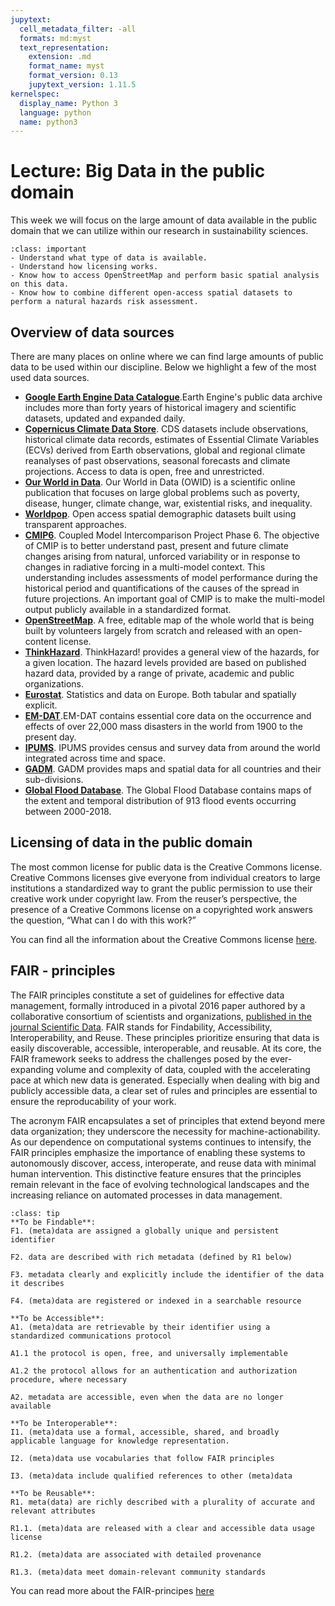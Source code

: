 ```yaml
---
jupytext:
  cell_metadata_filter: -all
  formats: md:myst
  text_representation:
    extension: .md
    format_name: myst
    format_version: 0.13
    jupytext_version: 1.11.5
kernelspec:
  display_name: Python 3
  language: python
  name: python3
---
```


# Lecture: Big Data in the public domain

This week we will focus on the large amount of data available in the public domain that we can utilize within our research in sustainability sciences.

`````{admonition} Learning objectives week 5
:class: important
- Understand what type of data is available.
- Understand how licensing works.
- Know how to access OpenStreetMap and perform basic spatial analysis on this data.
- Know how to combine different open-access spatial datasets to perform a natural hazards risk assessment. 
`````

## Overview of data sources
There are many places on online where we can find large amounts of public data to be used within our discipline. Below we highlight a few of the most used data sources.

- [**Google Earth Engine Data Catalogue**](https://developers.google.com/earth-engine/datasets).Earth Engine's public data archive includes more than forty years of historical imagery and scientific datasets, updated and expanded daily. 
- [**Copernicus Climate Data Store**](https://cds.climate.copernicus.eu/#!/home). CDS datasets include observations, historical climate data records, estimates of Essential Climate Variables (ECVs) derived from Earth observations, global and regional climate reanalyses of past observations, seasonal forecasts and climate projections. Access to data is open, free and unrestricted.
- [**Our World in Data**](https://ourworldindata.org/). Our World in Data (OWID) is a scientific online publication that focuses on large global problems such as poverty, disease, hunger, climate change, war, existential risks, and inequality.
- [**Worldpop**](https://www.worldpop.org/). Open access spatial demographic datasets built using transparent approaches.
- [**CMIP6**](https://www.wcrp-climate.org/about-wcrp/wcrp-overview). Coupled Model Intercomparison Project Phase 6. The objective of CMIP is to better understand past, present and future climate changes arising from natural, unforced variability or in response to changes in radiative forcing in a multi-model context. This understanding includes assessments of model performance during the historical period and quantifications of the causes of the spread in future projections. An important goal of CMIP is to make the multi-model output publicly available in a standardized format.
- [**OpenStreetMap**](https://www.openstreetmap.org/). A  free, editable map of the whole world that is being built by volunteers largely from scratch and released with an open-content license.
- [**ThinkHazard**](https://thinkhazard.org/en/). ThinkHazard! provides a general view of the hazards, for a given location. The hazard levels provided are based on published hazard data, provided by a range of private, academic and public organizations.
- [**Eurostat**](https://ec.europa.eu/eurostat). Statistics and data on Europe. Both tabular and spatially explicit.
- [**EM-DAT**](https://www.emdat.be/).EM-DAT contains essential core data on the occurrence and effects of over 22,000 mass disasters in the world from 1900 to the present day. 
- [**IPUMS**](https://www.ipums.org/). IPUMS provides census and survey data from around the world integrated across time and space.
- [**GADM**](https://gadm.org/). GADM provides maps and spatial data for all countries and their sub-divisions. 
- [**Global Flood Database**](https://global-flood-database.cloudtostreet.ai/). The Global Flood Database contains maps of the extent and temporal distribution of 913 flood events occurring between 2000-2018.

## Licensing of data in the public domain
The most common license for public data is the Creative Commons license. Creative Commons licenses give everyone from individual creators to large institutions a standardized way to grant the public permission to use their creative work under copyright law. From the reuser’s perspective, the presence of a Creative Commons license on a copyrighted work answers the question, “What can I do with this work?” 

You can find all the information about the Creative Commons license [here](https://creativecommons.org/about/cclicenses/).

## FAIR - principles
The FAIR principles constitute a set of guidelines for effective data management, formally introduced in a pivotal 2016 paper authored by a collaborative consortium of scientists and organizations, [published in the journal Scientific Data](https://www.nature.com/articles/sdata201618). FAIR stands for  Findability, Accessibility, Interoperability, and Reuse. These principles prioritize ensuring that data is easily discoverable, accessible, interoperable, and reusable. At its core, the FAIR framework seeks to address the challenges posed by the ever-expanding volume and complexity of data, coupled with the accelerating pace at which new data is generated. Especially when dealing with big and publicly accessible data, a clear set of rules and principles are essential to ensure the reproducability of your work.  

The acronym FAIR encapsulates a set of principles that extend beyond mere data organization; they underscore the necessity for machine-actionability. As our dependence on computational systems continues to intensify, the FAIR principles emphasize the importance of enabling these systems to autonomously discover, access, interoperate, and reuse data with minimal human intervention. This distinctive feature ensures that the principles remain relevant in the face of evolving technological landscapes and the increasing reliance on automated processes in data management.

`````{admonition} The FAIR-principles
:class: tip
**To be Findable**:
F1. (meta)data are assigned a globally unique and persistent identifier

F2. data are described with rich metadata (defined by R1 below)

F3. metadata clearly and explicitly include the identifier of the data it describes

F4. (meta)data are registered or indexed in a searchable resource

**To be Accessible**:
A1. (meta)data are retrievable by their identifier using a standardized communications protocol

A1.1 the protocol is open, free, and universally implementable

A1.2 the protocol allows for an authentication and authorization procedure, where necessary

A2. metadata are accessible, even when the data are no longer available

**To be Interoperable**:
I1. (meta)data use a formal, accessible, shared, and broadly applicable language for knowledge representation.

I2. (meta)data use vocabularies that follow FAIR principles

I3. (meta)data include qualified references to other (meta)data

**To be Reusable**:
R1. meta(data) are richly described with a plurality of accurate and relevant attributes

R1.1. (meta)data are released with a clear and accessible data usage license

R1.2. (meta)data are associated with detailed provenance

R1.3. (meta)data meet domain-relevant community standards
`````

You can read more about the FAIR-principes [here](https://www.go-fair.org/fair-principles/)